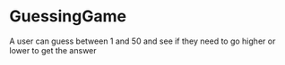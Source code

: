 # GuessingGame
A user can guess between 1 and 50 and see if they need to go higher or lower to get the answer
